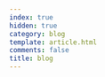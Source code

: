 ```yaml
---
index: true
hidden: true
category: blog
template: article.html
comments: false
title: blog
---
```


